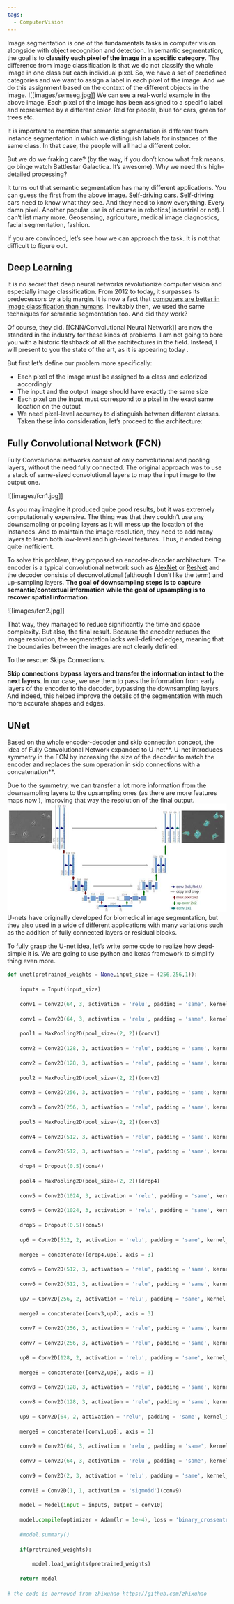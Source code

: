 ```yaml
---
tags:
  - ComputerVision
---
```

Image segmentation is one of the fundamentals tasks in computer vision alongside with object recognition and detection. In semantic segmentation, the goal is to **classify each pixel of the image in a specific category**. The difference from image classification is that we do not classify the whole image in one class but each individual pixel. So, we have a set of predefined categories and we want to assign a label in each pixel of the image. And we do this assignment based on the context of the different objects in the image.
![[images/semseg.jpg]]
We can see a real-world example in the above image. Each pixel of the image has been assigned to a specific label and represented by a different color. Red for people, blue for cars, green for trees etc.

It is important to mention that semantic segmentation is different from instance segmentation in which we distinguish labels for instances of the same class. In that case, the people will all had a different color.

But we do we fraking care? (by the way, if you don’t know what frak means, go binge watch Battlestar Galactica. It’s awesome). Why we need this high-detailed processing?

It turns out that semantic segmentation has many different applications. You can guess the first from the above image. [Self-driving cars](https://theaisummer.com/Self_driving_cars/). Self-driving cars need to know what they see. And they need to know everything. Every damn pixel. Another popular use is of course in robotics( industrial or not). I can’t list many more. Geosensing, agriculture, medical image diagnostics, facial segmentation, fashion.

If you are convinced, let’s see how we can approach the task. It is not that difficult to figure out.
## Deep Learning
It is no secret that deep neural networks revolutionize computer vision and especially image classification. From 2012 to today, it surpasses its predecessors by a big margin. It is now a fact that [computers are better in image classification than humans](https://www.theguardian.com/global/2015/may/13/baidu-minwa-supercomputer-better-than-humans-recognising-images). Inevitably then, we used the same techniques for semantic segmentation too. And did they work?

Of course, they did. [[CNN/Convolutional Neural Network]] are now the standard in the industry for these kinds of problems. I am not going to bore you with a historic flashback of all the architectures in the field. Instead, I will present to you the state of the art, as it is appearing today .

But first let’s define our problem more specifically:
- Each pixel of the image must be assigned to a class and colorized accordingly
- The input and the output image should have exactly the same size
- Each pixel on the input must correspond to a pixel in the exact same location on the output
- We need pixel-level accuracy to distinguish between different classes.
Taken these into consideration, let’s proceed to the architecture:
## Fully Convolutional Network (FCN)
Fully Convolutional networks consist of only convolutional and pooling layers, without the need fully connected. The original approach was to use a stack of same-sized convolutional layers to map the input image to the output one.

![[images/fcn1.jpg]]

As you may imagine it produced quite good results, but it was extremely computationally expensive. The thing was that they couldn’t use any downsampling or pooling layers as it will mess up the location of the instances. And to maintain the image resolution, they need to add many layers to learn both low-level and high-level features. Thus, it ended being quite inefficient.

To solve this problem, they proposed an encoder-decoder architecture. The encoder is a typical convolutional network such as [AlexNet](https://papers.nips.cc/paper/4824-imagenet-classification-with-deep-convolutional-neural-networks.pdf) or [ResNet](https://towardsdatascience.com/an-overview-of-resnet-and-its-variants-5281e2f56035 ) and the decoder consists of deconvolutional (although I don’t like the term) and up-sampling layers. **The goal of downsampling steps is to capture semantic/contextual information while the goal of upsampling is to recover spatial information**.

![[images/fcn2.jpg]]

That way, they managed to reduce significantly the time and space complexity. But also, the final result. Because the encoder reduces the image resolution, the segmentation lacks well-defined edges, meaning that the boundaries between the images are not clearly defined.

To the rescue: Skips Connections.

**Skip connections bypass layers and transfer the information intact to the next layers**. In our case, we use them to pass the information from early layers of the encoder to the decoder, bypassing the downsampling layers. And indeed, this helped improve the details of the segmentation with much more accurate shapes and edges.
## UNet
Based on the whole encoder-decoder and skip connection concept, the idea of Fully Convolutional Network expanded to U-net**. U-net introduces symmetry in the FCN by increasing the size of the decoder to match the encoder and replaces the sum operation in skip connections with a concatenation**.

Due to the symmetry, we can transfer a lot more information from the downsampling layers to the upsampling ones (as there are more features maps now ), improving that way the resolution of the final output.
![unet|center](../images/unet.jpg)
U-nets have originally developed for biomedical image segmentation, but they also used in a wide of different applications with many variations such as the addition of fully connected layers or residual blocks.

To fully grasp the U-net idea, let’s write some code to realize how dead-simple it is. We are going to use python and keras framework to simplify thing even more.
```python
def unet(pretrained_weights = None,input_size = (256,256,1)):

    inputs = Input(input_size)

    conv1 = Conv2D(64, 3, activation = 'relu', padding = 'same', kernel_initializer = 'he_normal')(inputs)

    conv1 = Conv2D(64, 3, activation = 'relu', padding = 'same', kernel_initializer = 'he_normal')(conv1)

    pool1 = MaxPooling2D(pool_size=(2, 2))(conv1)

    conv2 = Conv2D(128, 3, activation = 'relu', padding = 'same', kernel_initializer = 'he_normal')(pool1)

    conv2 = Conv2D(128, 3, activation = 'relu', padding = 'same', kernel_initializer = 'he_normal')(conv2)

    pool2 = MaxPooling2D(pool_size=(2, 2))(conv2)

    conv3 = Conv2D(256, 3, activation = 'relu', padding = 'same', kernel_initializer = 'he_normal')(pool2)

    conv3 = Conv2D(256, 3, activation = 'relu', padding = 'same', kernel_initializer = 'he_normal')(conv3)

    pool3 = MaxPooling2D(pool_size=(2, 2))(conv3)

    conv4 = Conv2D(512, 3, activation = 'relu', padding = 'same', kernel_initializer = 'he_normal')(pool3)

    conv4 = Conv2D(512, 3, activation = 'relu', padding = 'same', kernel_initializer = 'he_normal')(conv4)

    drop4 = Dropout(0.5)(conv4)

    pool4 = MaxPooling2D(pool_size=(2, 2))(drop4)

    conv5 = Conv2D(1024, 3, activation = 'relu', padding = 'same', kernel_initializer = 'he_normal')(pool4)

    conv5 = Conv2D(1024, 3, activation = 'relu', padding = 'same', kernel_initializer = 'he_normal')(conv5)

    drop5 = Dropout(0.5)(conv5)

    up6 = Conv2D(512, 2, activation = 'relu', padding = 'same', kernel_initializer = 'he_normal')(UpSampling2D(size = (2,2))(drop5))

    merge6 = concatenate([drop4,up6], axis = 3)

    conv6 = Conv2D(512, 3, activation = 'relu', padding = 'same', kernel_initializer = 'he_normal')(merge6)

    conv6 = Conv2D(512, 3, activation = 'relu', padding = 'same', kernel_initializer = 'he_normal')(conv6)

    up7 = Conv2D(256, 2, activation = 'relu', padding = 'same', kernel_initializer = 'he_normal')(UpSampling2D(size = (2,2))(conv6))

    merge7 = concatenate([conv3,up7], axis = 3)

    conv7 = Conv2D(256, 3, activation = 'relu', padding = 'same', kernel_initializer = 'he_normal')(merge7)

    conv7 = Conv2D(256, 3, activation = 'relu', padding = 'same', kernel_initializer = 'he_normal')(conv7)

    up8 = Conv2D(128, 2, activation = 'relu', padding = 'same', kernel_initializer = 'he_normal')(UpSampling2D(size = (2,2))(conv7))

    merge8 = concatenate([conv2,up8], axis = 3)

    conv8 = Conv2D(128, 3, activation = 'relu', padding = 'same', kernel_initializer = 'he_normal')(merge8)

    conv8 = Conv2D(128, 3, activation = 'relu', padding = 'same', kernel_initializer = 'he_normal')(conv8)

    up9 = Conv2D(64, 2, activation = 'relu', padding = 'same', kernel_initializer = 'he_normal')(UpSampling2D(size = (2,2))(conv8))

    merge9 = concatenate([conv1,up9], axis = 3)

    conv9 = Conv2D(64, 3, activation = 'relu', padding = 'same', kernel_initializer = 'he_normal')(merge9)

    conv9 = Conv2D(64, 3, activation = 'relu', padding = 'same', kernel_initializer = 'he_normal')(conv9)

    conv9 = Conv2D(2, 3, activation = 'relu', padding = 'same', kernel_initializer = 'he_normal')(conv9)

    conv10 = Conv2D(1, 1, activation = 'sigmoid')(conv9)

    model = Model(input = inputs, output = conv10)

    model.compile(optimizer = Adam(lr = 1e-4), loss = 'binary_crossentropy', metrics = ['accuracy'])

    #model.summary()

    if(pretrained_weights):

        model.load_weights(pretrained_weights)

    return model

# the code is borrowed from zhixuhao https://github.com/zhixuhao
```